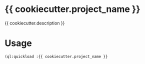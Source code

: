 # {{ cookiecutter.project_name }}

{{ cookiecutter.description }}

# Usage

`(ql:quickload :{{ cookiecutter.project_name }}`


